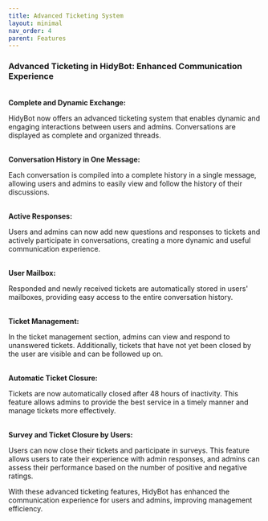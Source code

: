 ```yaml
---
title: Advanced Ticketing System
layout: minimal
nav_order: 4
parent: Features
---
```


<head>
    <meta charset="utf-8">
    <link rel="stylesheet" href="https://b3h1z.github.io/HidyBot-Docs/assets/css/en-style.css">
</head>
<div>
<h3>Advanced Ticketing in HidyBot: Enhanced Communication Experience</h3>
<br>
<b>Complete and Dynamic Exchange:</b>
<p>HidyBot now offers an advanced ticketing system that enables dynamic and engaging interactions between users and admins. Conversations are displayed as complete and organized threads.</p>
<br>
<b>Conversation History in One Message:</b>
<p>Each conversation is compiled into a complete history in a single message, allowing users and admins to easily view and follow the history of their discussions.</p>
<br>
<b>Active Responses:</b>
<p>Users and admins can now add new questions and responses to tickets and actively participate in conversations, creating a more dynamic and useful communication experience.</p>
<br>
<b>User Mailbox:</b>
<p>Responded and newly received tickets are automatically stored in users' mailboxes, providing easy access to the entire conversation history.</p>
<br>
<b>Ticket Management:</b>
<p>In the ticket management section, admins can view and respond to unanswered tickets. Additionally, tickets that have not yet been closed by the user are visible and can be followed up on.</p>
<br>
<b>Automatic Ticket Closure:</b>
<p>Tickets are now automatically closed after 48 hours of inactivity. This feature allows admins to provide the best service in a timely manner and manage tickets more effectively.</p>
<br>
<b>Survey and Ticket Closure by Users:</b>
<p>Users can now close their tickets and participate in surveys. This feature allows users to rate their experience with admin responses, and admins can assess their performance based on the number of positive and negative ratings.</p>
<p>With these advanced ticketing features, HidyBot has enhanced the communication experience for users and admins, improving management efficiency.</p>
</div>